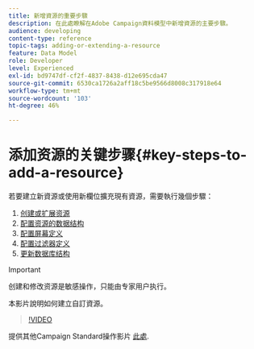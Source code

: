 ```yaml
---
title: 新增資源的重要步驟
description: 在此處瞭解在Adobe Campaign資料模型中新增資源的主要步驟。
audience: developing
content-type: reference
topic-tags: adding-or-extending-a-resource
feature: Data Model
role: Developer
level: Experienced
exl-id: bd9747df-cf2f-4837-8438-d12e695cda47
source-git-commit: 6530ca1726a2aff18c5be9566d8008c317918e64
workflow-type: tm+mt
source-wordcount: '103'
ht-degree: 46%

---
```


# 添加资源的关键步骤{#key-steps-to-add-a-resource}

若要建立新資源或使用新欄位擴充現有資源，需要執行幾個步驟：

1. [创建或扩展资源](../../developing/using/creating-or-extending-the-resource.md)
1. [配置资源的数据结构](../../developing/using/configuring-the-resource-s-data-structure.md)
1. [配置屏幕定义](../../developing/using/configuring-the-screen-definition.md)
1. [配置过滤器定义](../../developing/using/configuring-filter-definition.md)
1. [更新数据库结构](../../developing/using/updating-the-database-structure.md)

>[!IMPORTANT]
>
>创建和修改资源是敏感操作，只能由专家用户执行。

本影片說明如何建立自訂資源。

>[!VIDEO](https://video.tv.adobe.com/v/27715?quality=9&captions=eng)

提供其他Campaign Standard操作影片 [此處](https://experienceleague.adobe.com/docs/campaign-standard-learn/tutorials/overview.html?lang=zh-Hans).
